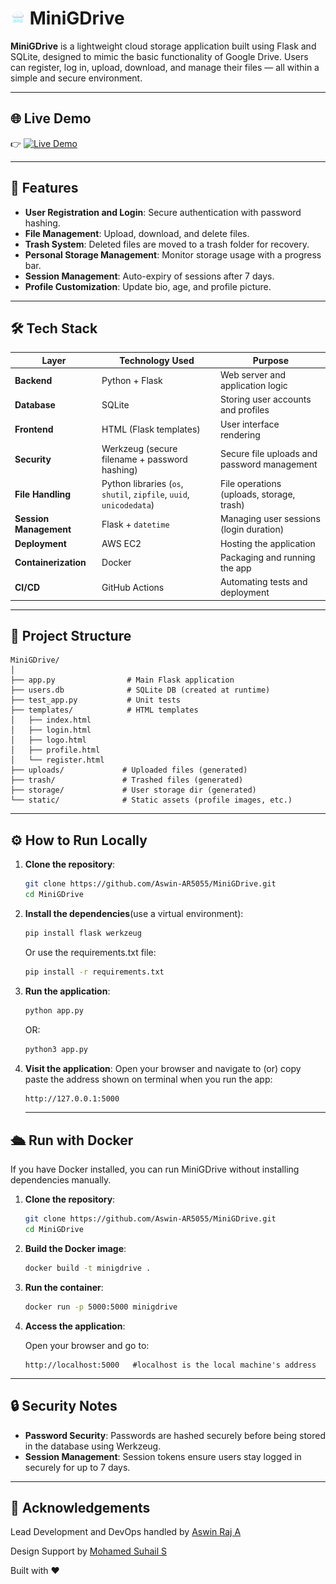 
# <img src="assets/ars_logo_32x32.png" alt="ARS" width="24" height="24"> MiniGDrive

**MiniGDrive** is a lightweight cloud storage application built using Flask and SQLite, designed to mimic the basic functionality of Google Drive. Users can register, log in, upload, download, and manage their files — all within a simple and secure environment.

---

## 🌐 Live Demo

👉 [![Live Demo](https://img.shields.io/badge/Live%20Demo-Click%20Here-blue)](https://tinyurl.com/MyminiGDriveAR)


---

## 🚀 Features

- **User Registration and Login**: Secure authentication with password hashing.  
- **File Management**: Upload, download, and delete files.  
- **Trash System**: Deleted files are moved to a trash folder for recovery.  
- **Personal Storage Management**: Monitor storage usage with a progress bar.  
- **Session Management**: Auto-expiry of sessions after 7 days.  
- **Profile Customization**: Update bio, age, and profile picture.

---

## 🛠️ Tech Stack

| Layer               | Technology Used                     | Purpose                                      |
|---------------------|-------------------------------------|----------------------------------------------|
| **Backend**         | Python + Flask                     | Web server and application logic             |
| **Database**        | SQLite                             | Storing user accounts and profiles           |
| **Frontend**        | HTML (Flask templates)             | User interface rendering                     |
| **Security**        | Werkzeug (secure filename + password hashing) | Secure file uploads and password management |
| **File Handling**   | Python libraries (`os`, `shutil`, `zipfile`, `uuid`, `unicodedata`) | File operations (uploads, storage, trash)   |
| **Session Management** | Flask + `datetime`               | Managing user sessions (login duration)      |
| **Deployment**       | AWS EC2                 | Hosting the application                     |
| **Containerization** | Docker                  | Packaging and running the app               |
| **CI/CD**            | GitHub Actions          | Automating tests and deployment           |


---

## 📂 Project Structure

```plaintext
MiniGDrive/
│
├── app.py                # Main Flask application
├── users.db              # SQLite DB (created at runtime)
├── test_app.py           # Unit tests
├── templates/            # HTML templates
│   ├── index.html
│   ├── login.html
│   ├── logo.html
│   ├── profile.html
│   └── register.html
├── uploads/             # Uploaded files (generated)
├── trash/               # Trashed files (generated)
├── storage/             # User storage dir (generated)
└── static/              # Static assets (profile images, etc.)
```

---

## ⚙️ How to Run Locally

1. **Clone the repository**:
   ```bash
   git clone https://github.com/Aswin-AR5055/MiniGDrive.git
   cd MiniGDrive
   ```

2. **Install the dependencies**(use a virtual environment):
   ```bash
   pip install flask werkzeug
   ```
   Or use the requirements.txt file:
   ```bash
   pip install -r requirements.txt
   ```

3. **Run the application**:
   ```bash
   python app.py
   ```
   OR:
   
    ```bash
   python3 app.py
   ```
   
5. **Visit the application**:
   Open your browser and navigate to (or) copy paste the address shown on terminal when you run the app:

   ```bash
   http://127.0.0.1:5000 

   ```

   ---

## 🛳️ Run with Docker

If you have Docker installed, you can run MiniGDrive without installing dependencies manually.

1. **Clone the repository**:
   ```bash
   git clone https://github.com/Aswin-AR5055/MiniGDrive.git
   cd MiniGDrive
   ```

2. **Build the Docker image**:
   ```bash
   docker build -t minigdrive .
   ```

3. **Run the container**:
   ```bash
   docker run -p 5000:5000 minigdrive
   ```


4. **Access the application**:
   
   Open your browser and go to:
   ```
   http://localhost:5000   #localhost is the local machine's address
   ```

---

## 🔒 Security Notes

- **Password Security**: Passwords are hashed securely before being stored in the database using Werkzeug.  
- **Session Management**: Session tokens ensure users stay logged in securely for up to 7 days.

---

## 🙏 Acknowledgements

Lead Development and DevOps handled by [Aswin Raj A](https://www.instagram.com/ar_aswinraj)

Design Support by [Mohamed Suhail S](https://github.com/octatrix008)

Built with ❤️  





